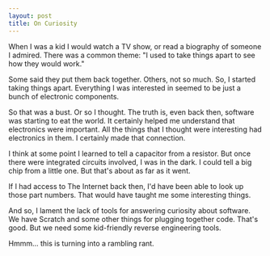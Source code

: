 ```yaml
---
layout: post
title: On Curiosity
---
```

When I was a kid I would watch a TV show, or read a biography of someone I admired. There was a common theme: "I used to take things apart to see how they would work."

Some said they put them back together. Others, not so much. So, I started taking things apart.
Everything I was interested in seemed to be just a bunch of electronic components.

So that was a bust.
Or so I thought.
The truth is, even back then, software was starting to eat the world. It certainly helped me understand that electronics were important. All the things that I thought were interesting had electronics in them. I certainly made that connection.

I think at some point I learned to tell a capacitor from a resistor. But once there were integrated circuits involved, I was in the dark. I could tell a big chip from a little one. But that's about as far as it went.

If I had access to The Internet back then, I'd have been able to look up those part numbers. That would have taught me some interesting things.

And so, I lament the lack of tools for answering curiosity about software. We have Scratch and some other things for plugging together code. That's good. But we need some kid-friendly reverse engineering tools.

Hmmm... this is turning into a rambling rant.
